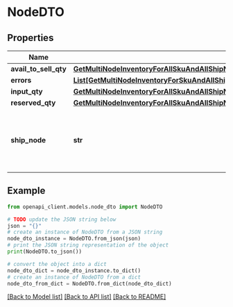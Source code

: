 # NodeDTO


## Properties

Name | Type | Description | Notes
------------ | ------------- | ------------- | -------------
**avail_to_sell_qty** | [**GetMultiNodeInventoryForAllSkuAndAllShipNodes200ResponseElementsInventoriesInnerNodesInnerAvailToSellQty**](GetMultiNodeInventoryForAllSkuAndAllShipNodes200ResponseElementsInventoriesInnerNodesInnerAvailToSellQty.md) |  | [optional] 
**errors** | [**List[GetMultiNodeInventoryForSkuAndAllShipnodes200ResponseNodesInnerErrorsInner]**](GetMultiNodeInventoryForSkuAndAllShipnodes200ResponseNodesInnerErrorsInner.md) |  | [optional] 
**input_qty** | [**GetMultiNodeInventoryForAllSkuAndAllShipNodes200ResponseElementsInventoriesInnerNodesInnerInputQty**](GetMultiNodeInventoryForAllSkuAndAllShipNodes200ResponseElementsInventoriesInnerNodesInnerInputQty.md) |  | [optional] 
**reserved_qty** | [**GetMultiNodeInventoryForAllSkuAndAllShipNodes200ResponseElementsInventoriesInnerNodesInnerReservedQty**](GetMultiNodeInventoryForAllSkuAndAllShipNodes200ResponseElementsInventoriesInnerNodesInnerReservedQty.md) |  | [optional] 
**ship_node** | **str** | ShipNode Id of the ship node for which the inventory is requested | [optional] 

## Example

```python
from openapi_client.models.node_dto import NodeDTO

# TODO update the JSON string below
json = "{}"
# create an instance of NodeDTO from a JSON string
node_dto_instance = NodeDTO.from_json(json)
# print the JSON string representation of the object
print(NodeDTO.to_json())

# convert the object into a dict
node_dto_dict = node_dto_instance.to_dict()
# create an instance of NodeDTO from a dict
node_dto_from_dict = NodeDTO.from_dict(node_dto_dict)
```
[[Back to Model list]](../README.md#documentation-for-models) [[Back to API list]](../README.md#documentation-for-api-endpoints) [[Back to README]](../README.md)


